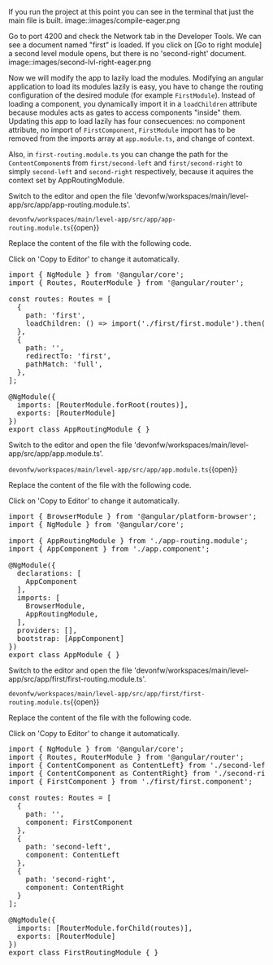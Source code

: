 If you run the project at this point you can see in the terminal that just the main file is built.
image::images/compile-eager.png

Go to port 4200 and check the Network tab in the Developer Tools. We can see a document named &#34;first&#34; is loaded. If you click on [Go to right module] a second level module opens, but there is no &#39;second-right&#39; document.
image::images/second-lvl-right-eager.png

Now we will modify the app to lazily load the modules. Modifying an angular application to load its modules lazily is easy, you have to change the routing configuration of the desired module (for example `FirstModule`). Instead of loading a component, you dynamically import it in a `loadChildren` attribute because modules acts as gates to access components &#34;inside&#34; them. Updating this app to load lazily has four consecuences: no component attribute, no import of `FirstComponent`, `FirstModule` import has to be removed from the imports array at `app.module.ts`, and change of context.

Also, in `first-routing.module.ts` you can change the path for the `ContentComponent`s from `first/second-left` and `first/second-right` to simply `second-left` and `second-right` respectively,  because it aquires the context set by AppRoutingModule.


Switch to the editor and open the file 'devonfw/workspaces/main/level-app/src/app/app-routing.module.ts'.

`devonfw/workspaces/main/level-app/src/app/app-routing.module.ts`{{open}}




Replace the content of the file with the following code.


Click on 'Copy to Editor' to change it automatically.

<pre class="file" data-filename="devonfw/workspaces/main/level-app/src/app/app-routing.module.ts" data-target="replace" data-marker="">
import { NgModule } from &#39;@angular/core&#39;;
import { Routes, RouterModule } from &#39;@angular/router&#39;;

const routes: Routes = [
  {
    path: &#39;first&#39;,
    loadChildren: () =&gt; import(&#39;./first/first.module&#39;).then(m =&gt; m.FirstModule),
  },
  {
    path: &#39;&#39;,
    redirectTo: &#39;first&#39;,
    pathMatch: &#39;full&#39;,
  },
];

@NgModule({
  imports: [RouterModule.forRoot(routes)],
  exports: [RouterModule]
})
export class AppRoutingModule { }
</pre>



Switch to the editor and open the file 'devonfw/workspaces/main/level-app/src/app/app.module.ts'.

`devonfw/workspaces/main/level-app/src/app/app.module.ts`{{open}}




Replace the content of the file with the following code.


Click on 'Copy to Editor' to change it automatically.

<pre class="file" data-filename="devonfw/workspaces/main/level-app/src/app/app.module.ts" data-target="replace" data-marker="">
import { BrowserModule } from &#39;@angular/platform-browser&#39;;
import { NgModule } from &#39;@angular/core&#39;;

import { AppRoutingModule } from &#39;./app-routing.module&#39;;
import { AppComponent } from &#39;./app.component&#39;;

@NgModule({
  declarations: [
    AppComponent
  ],
  imports: [
    BrowserModule,
    AppRoutingModule,
  ],
  providers: [],
  bootstrap: [AppComponent]
})
export class AppModule { }
</pre>



Switch to the editor and open the file 'devonfw/workspaces/main/level-app/src/app/first/first-routing.module.ts'.

`devonfw/workspaces/main/level-app/src/app/first/first-routing.module.ts`{{open}}




Replace the content of the file with the following code.


Click on 'Copy to Editor' to change it automatically.

<pre class="file" data-filename="devonfw/workspaces/main/level-app/src/app/first/first-routing.module.ts" data-target="replace" data-marker="">
import { NgModule } from &#39;@angular/core&#39;;
import { Routes, RouterModule } from &#39;@angular/router&#39;;
import { ContentComponent as ContentLeft} from &#39;./second-left/content/content.component&#39;;
import { ContentComponent as ContentRight} from &#39;./second-right/content/content.component&#39;;
import { FirstComponent } from &#39;./first/first.component&#39;;

const routes: Routes = [
  {
    path: &#39;&#39;,
    component: FirstComponent
  },
  {
    path: &#39;second-left&#39;,
    component: ContentLeft
  },
  {
    path: &#39;second-right&#39;,
    component: ContentRight
  }
];

@NgModule({
  imports: [RouterModule.forChild(routes)],
  exports: [RouterModule]
})
export class FirstRoutingModule { }
</pre>

